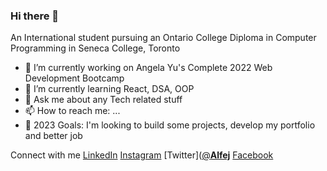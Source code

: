 ### Hi there 👋


An International student pursuing an Ontario College Diploma in Computer Programming in Seneca College, Toronto

- 🔭 I’m currently working on Angela Yu's Complete 2022 Web Development Bootcamp
- 🌱 I’m currently learning React, DSA, OOP
- 💬 Ask me about any Tech related stuff
- 📫 How to reach me: ...
- 🥅 2023 Goals: I'm looking to build some projects, develop my portfolio and better job

Connect with me
[LinkedIn](https://www.linkedin.com/in/alfej-savaya-428a09227/)
[Instagram](https://www.instagram.com/__alfej__/)
[Twitter]([@__Alfej__](https://twitter.com/)
[Facebook](https://www.facebook.com/AlfejSavaya)

